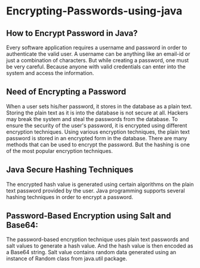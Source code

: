 # Encrypting-Passwords-using-java
## How to Encrypt Password in Java?
Every software application requires a username and password in order to authenticate the valid user. A username can be anything like an email-id or just a combination of characters. But while creating a password, one must be very careful. Because anyone with valid credentials can enter into the system and access the information.

## Need of Encrypting a Password
When a user sets his/her password, it stores in the database as a plain text. Storing the plain text as it is into the database is not secure at all. Hackers may break the system and steal the passwords from the database.
To ensure the security of the user's password, it is encrypted using different encryption techniques. Using various encryption techniques, the plain text password is stored in an encrypted form in the database. There are many methods that can be used to encrypt the password. But the hashing is one of the most popular encryption techniques.

## Java Secure Hashing Techniques
The encrypted hash value is generated using certain algorithms on the plain text password provided by the user. Java programming supports several hashing techniques in order to encrypt a password.

## Password-Based Encryption using Salt and Base64:
The password-based encryption technique uses plain text passwords and salt values to generate a hash value. And the hash value is then encoded as a Base64 string. Salt value contains random data generated using an instance of Random class from java.util package.

